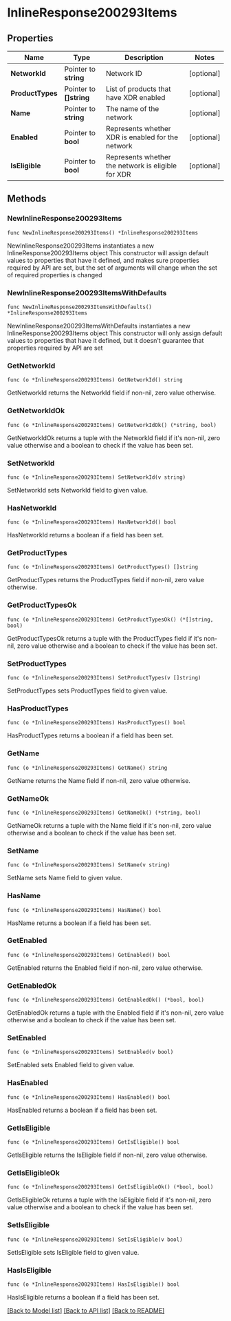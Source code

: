 # InlineResponse200293Items

## Properties

Name | Type | Description | Notes
------------ | ------------- | ------------- | -------------
**NetworkId** | Pointer to **string** | Network ID | [optional] 
**ProductTypes** | Pointer to **[]string** | List of products that have XDR enabled | [optional] 
**Name** | Pointer to **string** | The name of the network | [optional] 
**Enabled** | Pointer to **bool** | Represents whether XDR is enabled for the network | [optional] 
**IsEligible** | Pointer to **bool** | Represents whether the network is eligible for XDR | [optional] 

## Methods

### NewInlineResponse200293Items

`func NewInlineResponse200293Items() *InlineResponse200293Items`

NewInlineResponse200293Items instantiates a new InlineResponse200293Items object
This constructor will assign default values to properties that have it defined,
and makes sure properties required by API are set, but the set of arguments
will change when the set of required properties is changed

### NewInlineResponse200293ItemsWithDefaults

`func NewInlineResponse200293ItemsWithDefaults() *InlineResponse200293Items`

NewInlineResponse200293ItemsWithDefaults instantiates a new InlineResponse200293Items object
This constructor will only assign default values to properties that have it defined,
but it doesn't guarantee that properties required by API are set

### GetNetworkId

`func (o *InlineResponse200293Items) GetNetworkId() string`

GetNetworkId returns the NetworkId field if non-nil, zero value otherwise.

### GetNetworkIdOk

`func (o *InlineResponse200293Items) GetNetworkIdOk() (*string, bool)`

GetNetworkIdOk returns a tuple with the NetworkId field if it's non-nil, zero value otherwise
and a boolean to check if the value has been set.

### SetNetworkId

`func (o *InlineResponse200293Items) SetNetworkId(v string)`

SetNetworkId sets NetworkId field to given value.

### HasNetworkId

`func (o *InlineResponse200293Items) HasNetworkId() bool`

HasNetworkId returns a boolean if a field has been set.

### GetProductTypes

`func (o *InlineResponse200293Items) GetProductTypes() []string`

GetProductTypes returns the ProductTypes field if non-nil, zero value otherwise.

### GetProductTypesOk

`func (o *InlineResponse200293Items) GetProductTypesOk() (*[]string, bool)`

GetProductTypesOk returns a tuple with the ProductTypes field if it's non-nil, zero value otherwise
and a boolean to check if the value has been set.

### SetProductTypes

`func (o *InlineResponse200293Items) SetProductTypes(v []string)`

SetProductTypes sets ProductTypes field to given value.

### HasProductTypes

`func (o *InlineResponse200293Items) HasProductTypes() bool`

HasProductTypes returns a boolean if a field has been set.

### GetName

`func (o *InlineResponse200293Items) GetName() string`

GetName returns the Name field if non-nil, zero value otherwise.

### GetNameOk

`func (o *InlineResponse200293Items) GetNameOk() (*string, bool)`

GetNameOk returns a tuple with the Name field if it's non-nil, zero value otherwise
and a boolean to check if the value has been set.

### SetName

`func (o *InlineResponse200293Items) SetName(v string)`

SetName sets Name field to given value.

### HasName

`func (o *InlineResponse200293Items) HasName() bool`

HasName returns a boolean if a field has been set.

### GetEnabled

`func (o *InlineResponse200293Items) GetEnabled() bool`

GetEnabled returns the Enabled field if non-nil, zero value otherwise.

### GetEnabledOk

`func (o *InlineResponse200293Items) GetEnabledOk() (*bool, bool)`

GetEnabledOk returns a tuple with the Enabled field if it's non-nil, zero value otherwise
and a boolean to check if the value has been set.

### SetEnabled

`func (o *InlineResponse200293Items) SetEnabled(v bool)`

SetEnabled sets Enabled field to given value.

### HasEnabled

`func (o *InlineResponse200293Items) HasEnabled() bool`

HasEnabled returns a boolean if a field has been set.

### GetIsEligible

`func (o *InlineResponse200293Items) GetIsEligible() bool`

GetIsEligible returns the IsEligible field if non-nil, zero value otherwise.

### GetIsEligibleOk

`func (o *InlineResponse200293Items) GetIsEligibleOk() (*bool, bool)`

GetIsEligibleOk returns a tuple with the IsEligible field if it's non-nil, zero value otherwise
and a boolean to check if the value has been set.

### SetIsEligible

`func (o *InlineResponse200293Items) SetIsEligible(v bool)`

SetIsEligible sets IsEligible field to given value.

### HasIsEligible

`func (o *InlineResponse200293Items) HasIsEligible() bool`

HasIsEligible returns a boolean if a field has been set.


[[Back to Model list]](../README.md#documentation-for-models) [[Back to API list]](../README.md#documentation-for-api-endpoints) [[Back to README]](../README.md)


